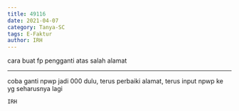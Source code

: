 ```yaml
---
title: 49116
date: 2021-04-07
category: Tanya-SC
tags: E-Faktur
author: IRH
---
```


cara buat fp pengganti atas salah alamat

---

coba ganti npwp jadi 000 dulu, terus perbaiki alamat, terus input npwp ke yg seharusnya lagi

`IRH`
